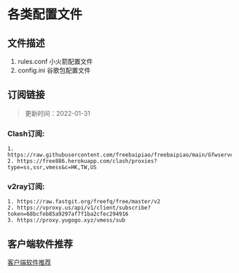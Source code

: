 # 各类配置文件

## 文件描述
1. rules.conf   小火箭配置文件
2. config.ini   谷歌包配置文件

## 订阅链接
> 更新时间：2022-01-31

### Clash订阅:
    1. https://raw.githubusercontent.com/freebaipiao/freebaipiao/main/GfwserveClash.yaml
    2. https://free886.herokuapp.com/clash/proxies?type=ss,ssr,vmess&c=HK,TW,US

### v2ray订阅:
    1. https://raw.fastgit.org/freefq/free/master/v2
    2. https://vproxy.us/api/v1/client/subscribe?token=68bcfeb85a9297af7f1ba2cfec294916
    3. https://proxy.yugogo.xyz/vmess/sub


## 客户端软件推荐
[客户端软件推荐](./AppGo.md)



